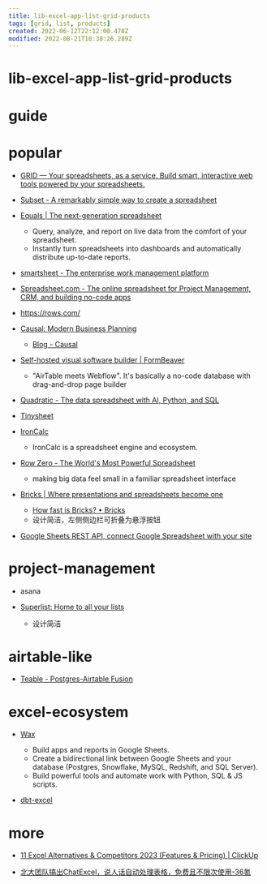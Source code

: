 ```yaml
---
title: lib-excel-app-list-grid-products
tags: [grid, list, products]
created: 2022-06-12T22:12:00.478Z
modified: 2022-08-21T10:38:26.289Z
---
```


# lib-excel-app-list-grid-products

# guide

# popular
- [GRID — Your spreadsheets, as a service. Build smart, interactive web tools powered by your spreadsheets.](https://grid.is/)

- [Subset - A remarkably simple way to create a spreadsheet](https://subset.so/)

- [Equals | The next-generation spreadsheet](https://equals.com/)
  - Query, analyze, and report on live data from the comfort of your spreadsheet.
  - Instantly turn spreadsheets into dashboards and automatically distribute up-to-date reports.

- [smartsheet - The enterprise work management platform](https://www.smartsheet.com/)

- [Spreadsheet.com - The online spreadsheet for Project Management, CRM, and building no-code apps](https://www.spreadsheet.com/)

- https://rows.com/

- [Causal: Modern Business Planning](https://www.causal.app/)
  - [Blog - Causal](https://www.causal.app/blog)

- [Self-hosted visual software builder | FormBeaver](https://www.formbeaver.com/)
  - "AirTable meets Webflow". It's basically a no-code database with drag-and-drop page builder

- [Quadratic - The data spreadsheet with AI, Python, and SQL](https://www.quadratichq.com/)

- [Tinysheet](https://tinysheet.com/)

- [IronCalc](https://www.ironcalc.com/)
  - IronCalc is a spreadsheet engine and ecosystem. 

- [Row Zero - The World's Most Powerful Spreadsheet](https://rowzero.io/)
  - making big data feel small in a familiar spreadsheet interface

- [Bricks | Where presentations and spreadsheets become one](https://www.thebricks.com/)
  - [How fast is Bricks? • Bricks](https://app.thebricks.com/file/b0e5a7da-f92b-4966-b2d6-22f20629be03/6@e5a7daf9-2bf9-46f2-9622-f20629be0304:0/visual-board)
  - 设计简洁，左侧侧边栏可折叠为悬浮按钮

- [Google Sheets REST API, connect Google Spreadsheet with your site](https://sheetdb.io/)
# project-management
- asana

- [Superlist: Home to all your lists](https://www.superlist.com/)
  - 设计简洁
# airtable-like
- [Teable - Postgres-Airtable Fusion](https://teable.io/)
# excel-ecosystem
- [Wax](https://www.wax.run/)
  - Build apps and reports in Google Sheets.
  - Create a bidirectional link between Google Sheets and your database (Postgres, Snowflake, MySQL, Redshift, and SQL Server). 
  - Build powerful tools and automate work with Python, SQL & JS scripts.

- [dbt-excel](https://dbt-excel.com/)
# more
- [11 Excel Alternatives & Competitors 2023 (Features & Pricing) | ClickUp](https://clickup.com/blog/excel-alternatives/)

- [北大团队搞出ChatExcel，说人话自动处理表格，免费且不限次使用-36氪](https://36kr.com/p/2158219573305094)
